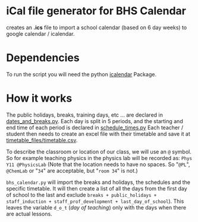 # iCal file generator for BHS Calendar

creates an **.ics** file to import a school calendar (based on 6 day weeks) to google calendar / icalendar.

# Dependencies

To run the script you will need the python [icalendar](http://icalendar.readthedocs.org/) Package.

# How it works

The public holidays, breaks, training days, etc ... are declared in [dates_and_breaks.py](dates_and_breaks.py).
Each day is split in 5 periods, and the starting and end time of each period is declared in [schedule_times.py](schedule_times.py)
Each teacher / student then needs to create an excel file with their timetable and save it at [timetable_files/timetable.csv](timetable_files/timetable.csv). 

To describe the classroom or location of our class, we will use an `@` symbol.  So for example teaching physics in the physics lab will be recorded as:  `Phys Y11 @PhysicsLab`  (Note that the location needs to have no spaces.  So "`@PL`", `@ChemLab` or "`34`" are acceptable, but "`room 34`" is not.)

`bhs_calendar.py` will import the breaks and holidays, the schedules and the specific timetable.  It will then create a list of all the days
from the first day of school to the last and exclude `breaks + public_holidays + staff_induction + staff_prof_development + last_day_of_school`).  This leaves the variable `d_o_t` (*day of teaching*) only with the days when there are actual lessons.


